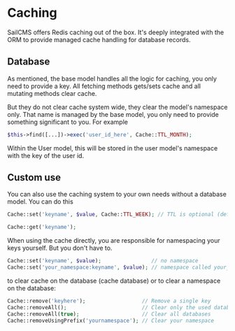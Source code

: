 # Caching

SailCMS offers Redis caching out of the box. It's deeply integrated with the ORM to provide managed cache handling for
database records.

## Database

As mentioned, the base model handles all the logic for caching, you only need to provide a key. All fetching methods
gets/sets cache and all mutating methods clear cache.

But they do not clear cache system wide, they clear the model's namespace only. That name is managed by the base model,
you only need to provide something significant to you. For example

```php
$this->find([...])->exec('user_id_here', Cache::TTL_MONTH);
```
Within the User model, this will be stored in the user model's namespace with the key of the user id.

## Custom use

You can also use the caching system to your own needs without a database model. You can do this

```php
Cache::set('keyname', $value, Cache::TTL_WEEK); // TTL is optional (default 1 week)

Cache::get('keyname');
```

When using the cache directly, you are responsible for namespacing your keys yourself. But you don't have to.

```php
Cache::set('keyname', $value);                // no namespace
Cache::set('your_namespace:keyname', $value); // namespace called your_namespace
```

to clear cache on the database (cache database) or to clear a namespace on the database:

```php
Cache::remove('keyhere');                  // Remove a single key
Cache::removeAll();                        // Clear only the used database
Cache::removeAll(true);                    // Clear all databases
Cache::removeUsingPrefix('yournamespace'); // Clear your namespace
```